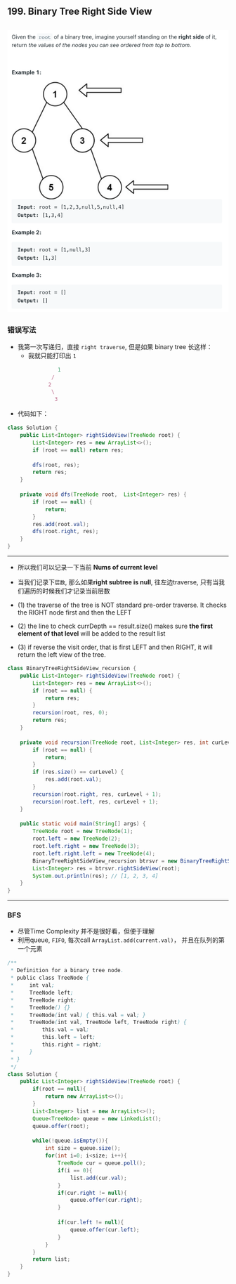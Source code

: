 ## 199. Binary Tree Right Side View
![](img/2022-12-29-10-39-32.png)
---

### 错误写法

- 我第一次写递归，直接 `right traverse`, 但是如果 binary tree 长这样：
  - 我就只能打印出 `1`

```ruby
                1
              /
             2
              \
               3 
```

- 代码如下：

```java
class Solution {
    public List<Integer> rightSideView(TreeNode root) {
        List<Integer> res = new ArrayList<>();
        if (root == null) return res;
        
        dfs(root, res);
        return res;
    }
    
    private void dfs(TreeNode root,  List<Integer> res) {
        if (root == null) {
            return;
        }   
        res.add(root.val);
        dfs(root.right, res);
    }
}
```
---

- 所以我们可以记录一下当前 **Nums of current level** 
- 当我们记录下`层数`, 那么如果**right subtree is null**, 往左边traverse, 
  只有当我们遍历的时候我们才记录当前层数

- (1) the traverse of the tree is NOT standard pre-order traverse. It checks the RIGHT node first and then the LEFT
- (2) the line to check currDepth == result.size() makes sure **the first element of that level** will be added to 
  the result list
- (3) if reverse the visit order, that is first LEFT and then RIGHT, it will return the left view of the tree.

```java
class BinaryTreeRightSideView_recursion {
    public List<Integer> rightSideView(TreeNode root) {
        List<Integer> res = new ArrayList<>();
        if (root == null) {
            return res;
        }
        recursion(root, res, 0);
        return res;
    }

    private void recursion(TreeNode root, List<Integer> res, int curLevel) {
        if (root == null) {
            return;
        }
        if (res.size() == curLevel) {
            res.add(root.val);
        }
        recursion(root.right, res, curLevel + 1);
        recursion(root.left, res, curLevel + 1);
    }

    public static void main(String[] args) {
        TreeNode root = new TreeNode(1);
        root.left = new TreeNode(2);
        root.left.right = new TreeNode(3);
        root.left.right.left = new TreeNode(4);
        BinaryTreeRightSideView_recursion btrsvr = new BinaryTreeRightSideView_recursion();
        List<Integer> res = btrsvr.rightSideView(root);
        System.out.println(res); // [1, 2, 3, 4]
    }
}
```

---
### BFS

- 尽管Time Complexity 并不是很好看，但便于理解
- 利用queue, `FIFO`, 每次call `ArrayList.add(current.val)`， 并且在队列的第一个元素

```java
/**
 * Definition for a binary tree node.
 * public class TreeNode {
 *     int val;
 *     TreeNode left;
 *     TreeNode right;
 *     TreeNode() {}
 *     TreeNode(int val) { this.val = val; }
 *     TreeNode(int val, TreeNode left, TreeNode right) {
 *         this.val = val;
 *         this.left = left;
 *         this.right = right;
 *     }
 * }
 */
class Solution {
    public List<Integer> rightSideView(TreeNode root) {
        if(root == null){
            return new ArrayList<>();
        }
        List<Integer> list = new ArrayList<>();
        Queue<TreeNode> queue = new LinkedList();
        queue.offer(root);
        
        while(!queue.isEmpty()){
            int size = queue.size();
            for(int i=0; i<size; i++){
                TreeNode cur = queue.poll();
                if(i == 0){
                    list.add(cur.val);
                }
                if(cur.right != null){
                    queue.offer(cur.right);
                }
                
                if(cur.left != null){
                    queue.offer(cur.left);
                }
            }
        }
        return list;
    }
}
```